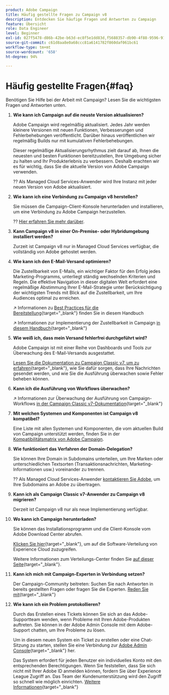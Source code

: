 ```yaml
---
product: Adobe Campaign
title: Häufig gestellte Fragen zu Campaign v8
description: Entdecken Sie häufige Fragen und Antworten zu Campaign
feature: Übersicht
role: Data Engineer
level: Beginner
exl-id: 027f5478-d86b-42be-b63d-ec8f5e1dd83d,f5688357-db90-4f88-9596-91e9d0a20d75
source-git-commit: c61d8aa8e0a68ccc81a6141782f860daf061bc61
workflow-type: tm+mt
source-wordcount: '658'
ht-degree: 94%

---
```


# Häufig gestellte Fragen{#faq}

Benötigen Sie Hilfe bei der Arbeit mit Campaign? Lesen Sie die wichtigsten Fragen und Antworten unten.

1. **Wie kann ich Campaign auf die neuste Version aktualisieren?**

   Adobe Campaign wird regelmäßig aktualisiert. Jedes Jahr werden kleinere Versionen mit neuen Funktionen, Verbesserungen und Fehlerbehebungen veröffentlicht. Darüber hinaus veröffentlichen wir regelmäßig Builds nur mit kumulativen Fehlerbehebungen.

   Dieser regelmäßige Aktualisierungsrhythmus zielt darauf ab, Ihnen die neuesten und besten Funktionen bereitzustellen, Ihre Umgebung sicher zu halten und Ihr Produkterlebnis zu verbessern. Deshalb erachten wir es für wichtig, dass Sie die aktuelle Version von Adobe Campaign verwenden.

   ?? Als Managed Cloud Services-Anwender wird Ihre Instanz mit jeder neuen Version von Adobe aktualisiert.

1. **Wie kann ich eine Verbindung zu Campaign v8 herstellen?**

   Sie müssen die Campaign-Client-Konsole herunterladen und installieren, um eine Verbindung zu Adobe Campaign herzustellen.

   ?? [Hier erfahren Sie mehr darüber](connect.md).

1. **Kann Campaign v8 in einer On-Premise- oder Hybridumgebung installiert werden?**

   Zurzeit ist Campaign v8 nur in Managed Cloud Services verfügbar, die vollständig von Adobe gehostet werden.

1. **Wie kann ich den E-Mail-Versand optimieren?**

   Die Zustellbarkeit von E-Mails, ein wichtiger Faktor für den Erfolg jedes Marketing-Programms, unterliegt ständig wechselnden Kriterien und Regeln. Die effektive Navigation in dieser digitalen Welt erfordert eine regelmäßige Abstimmung Ihrer E-Mail-Strategie unter Berücksichtigung der wichtigsten Trends mit Blick auf die Zustellbarkeit, um Ihre Audiences optimal zu erreichen.

   ↗️ Informationen zu [Best Practices für die Bereitstellung](https://experienceleague.adobe.com/docs/deliverability-learn/deliverability-best-practice-guide/introduction.html?lang=de){target=&quot;_blank&quot;} finden Sie in diesem Handbuch

   ↗️ Informationen zur Implementierung der Zustellbarkeit in Campaign [in diesem Handbuch](https://experienceleague.adobe.com/docs/deliverability-learn/deliverability-best-practice-guide/additional-resources/general-resources.html?lang=de){target=&quot;_blank&quot;}

1. **Wie weiß ich, dass mein Versand fehlerfrei durchgeführt wird?**

   Adobe Campaign ist mit einer Reihe von Dashboards und Tools zur Überwachung des E-Mail-Versands ausgestattet.

   [Lesen Sie die Dokumentation zu Campaign Classic v7, um zu erfahren](https://experienceleague.adobe.com/docs/campaign-classic/using/sending-messages/monitoring-deliveries/about-delivery-monitoring.html?lang=de){target=&quot;_blank&quot;}, wie Sie dafür sorgen, dass Ihre Nachrichten gesendet werden, und wie Sie die Ausführung überwachen sowie Fehler beheben können.

1. **Kann ich die Ausführung von Workflows überwachen?**

   ↗️ Informationen zur Überwachung der Ausführung von Campaign-Workflows [in der Campaign Classic v7-Dokumentation](https://experienceleague.adobe.com/docs/campaign-classic/using/automating-with-workflows/executing-a-workflow/starting-a-workflow.html?lang=de){target=&quot;_blank&quot;}

1. **Mit welchen Systemen und Komponenten ist Campaign v8 kompatibel?**

   Eine Liste mit allen Systemen und Komponenten, die vom aktuellen Build von Campaign unterstützt werden, finden Sie in der [Kompatibilitätsmatrix von Adobe Campaign](compatibility-matrix.md).

1. **Wie funktioniert das Verfahren der Domain-Delegation?**

   Sie können Ihre Domain in Subdomains unterteilen, um Ihre Marken oder unterschiedlichen Textsorten (Transaktionsnachrichten, Marketing-Informationen usw.) voreinander zu trennen.

   ?? Als Managed Cloud Services-Anwender [kontaktieren Sie Adobe](../start/campaign-faq.md#support), um Ihre Subdomains an Adobe zu übertragen.

1. **Kann ich als Campaign Classic v7-Anwender zu Campaign v8 migrieren?**

   Derzeit ist Campaign v8 nur als neue Implementierung verfügbar.

1. **Wo kann ich Campaign herunterladen?**

   Sie können das Installationsprogramm und die Client-Konsole vom Adobe Download Center abrufen.

   [Klicken Sie hier](https://experience.adobe.com/#/downloads/content/software-distribution/en/campaign.html){target=&quot;_blank&quot;}, um auf die Software-Verteilung von Experience Cloud zuzugreifen.

   Weitere Informationen zum Verteilungs-Center finden Sie [auf dieser Seite](https://experienceleague.adobe.com/docs/experience-cloud/software-distribution/home.html?lang=de){target=&quot;_blank&quot;}.

1. **Kann ich mich mit Campaign-Experten in Verbindung setzen?**

   Der Campaign-Community beitreten: Suchen Sie nach Antworten in bereits gestellten Fragen oder fragen Sie die Experten. [Reden Sie mit](https://experienceleaguecommunities.adobe.com/t5/adobe-campaign-classic/ct-p/adobe-campaign-classic-community){target=&quot;_blank&quot;}


1. **Wie kann ich ein Problem protokollieren?**

   Durch das Erstellen eines Tickets können Sie sich an das Adobe-Supportteam wenden, wenn Probleme mit Ihren Adobe-Produkten auftreten. Sie können in der Adobe Admin Console mit dem Adobe-Support chatten, um Ihre Probleme zu lösen.

   Um in diesem neuen System ein Ticket zu erstellen oder eine Chat-Sitzung zu starten, stellen Sie eine Verbindung zur [Adobe Admin Console](https://adminConsole.adobe.com/overview){target=&quot;_blank&quot;} her.

   Das System erfordert für jeden Benutzer ein individuelles Konto mit den entsprechenden Berechtigungen. Wenn Sie feststellen, dass Sie sich nicht mit Ihrer Adobe ID anmelden können, fordern Sie über Experience League Zugriff an. Das Team der Kundenunterstützung wird den Zugriff so schnell wie möglich einrichten. [Weitere Informationen](https://helpx.adobe.com/de/enterprise/admin-guide.html/enterprise/using/support-for-experience-cloud.ug.html){target=&quot;_blank&quot;}
